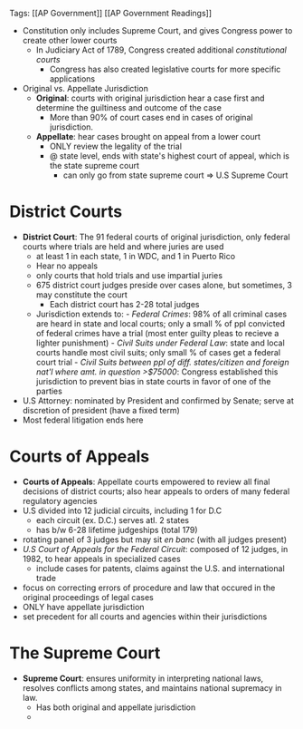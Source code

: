 Tags: [[AP Government]] [[AP Government Readings]]

- Constitution only includes Supreme Court, and gives Congress power to create other lower courts
	- In Judiciary Act of 1789, Congress created additional *constitutional courts*
		- Congress has also created legislative courts for more specific applications
- Original vs. Appellate Jurisdiction
	- **Original**: courts with original jurisdiction hear a case first and determine the guiltiness and outcome of the case
		- More than 90% of court cases end in cases of original jurisdiction.
	- **Appellate**: hear cases brought on appeal from a lower court
		- ONLY review the legality of the trial
		- @ state level, ends with state's highest court of appeal, which is the state supreme court
			- can only go from state supreme court => U.S Supreme Court


# District Courts
- **District Court**: The 91 federal courts of original jurisdiction, only federal courts where trials are held and where juries are used
	- at least 1 in each state, 1 in WDC, and 1 in Puerto Rico
	- Hear no appeals
	- only courts that hold trials and use impartial juries
	- 675 district court judges preside over cases alone, but sometimes, 3 may constitute the court
		- Each district court has 2-28 total judges
	- Jurisdiction extends to:
			- *Federal Crimes*: 98% of all criminal cases are heard in state and local courts; only a small % of ppl convicted of federal crimes have a trial (most enter guilty pleas to recieve a lighter punishment)
			- *Civil Suits under Federal Law*: state and local courts handle most civil suits; only small % of cases get a federal court trial
			- *Civil Suits between ppl of diff. states/citizen and foreign nat'l where amt. in question >$75000*: Congress established this jurisdiction to prevent bias in state courts in favor of one of the parties
- U.S Attorney: nominated by President and confirmed by Senate; serve at discretion of president (have a fixed term) 
- Most federal litigation ends here

# Courts of Appeals
- **Courts of Appeals**: Appellate courts empowered to review all final decisions of district courts; also hear appeals to orders of many federal regulatory agencies
- U.S divided into 12 judicial circuits, including 1 for D.C
	- each circuit (ex. D.C.) serves atl. 2 states
	- has b/w 6-28 lifetime judgeships (total 179)
- rotating panel of 3 judges but may sit *en banc* (with all judges present)
- *U.S Court of Appeals for the Federal Circuit*: composed of 12 judges, in 1982, to hear appeals in specialized cases
	- include cases for patents, claims against the U.S. and international trade
- focus on correcting errors of procedure and law that occured in the original proceedings of legal cases
- ONLY have appellate jurisdiction
- set precedent for all courts and agencies within their jurisdictions

# The Supreme Court
- **Supreme Court**: ensures uniformity in interpreting national laws, resolves conflicts among states, and maintains national supremacy in law. 
	- Has both original and appellate jurisdiction
	- 